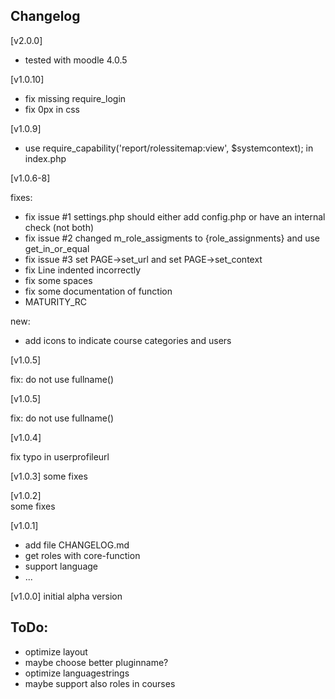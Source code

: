 

## Changelog
[v2.0.0]

- tested with moodle 4.0.5


[v1.0.10]

- fix missing require_login
- fix 0px in css

[v1.0.9]

- use require_capability('report/rolessitemap:view', $systemcontext); in index.php


[v1.0.6-8]

fixes:  

- fix issue #1 settings.php should either add config.php or have an internal check (not both)
- fix issue #2 changed m_role_assigments to {role_assignments} and use get_in_or_equal
- fix issue #3 set PAGE->set_url and set PAGE->set_context
- fix Line indented incorrectly
- fix some spaces
- fix some documentation of function
- MATURITY_RC

new:  

- add icons to indicate course categories and users

[v1.0.5]

fix: do not use fullname()

[v1.0.5]

fix: do not use fullname()

[v1.0.4]  

fix typo in userprofileurl

[v1.0.3]
some fixes

[v1.0.2]  
some fixes

[v1.0.1]

- add file CHANGELOG.md
- get roles with core-function
- support language
- ...


[v1.0.0]
initial alpha version

## ToDo:
- optimize layout
- maybe choose better pluginname?
- optimize languagestrings
- maybe support also roles in courses
